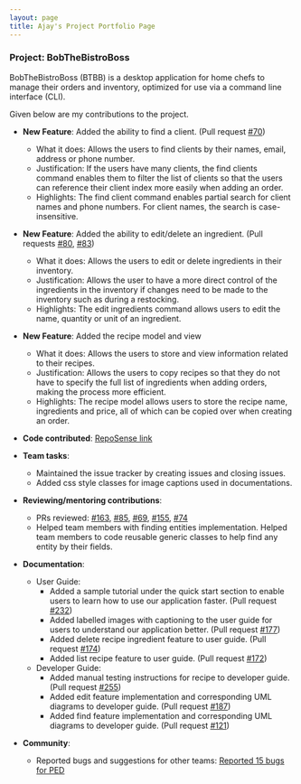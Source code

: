 ```yaml
---
layout: page
title: Ajay's Project Portfolio Page
---
```


### Project: BobTheBistroBoss

BobTheBistroBoss (BTBB) is a desktop application for home chefs to manage their orders and inventory,
optimized for use via a command line interface (CLI).

Given below are my contributions to the project.

* **New Feature**: Added the ability to find a client. (Pull request [#70](https://github.com/AY2122S1-CS2103T-W16-2/tp/pull/70))
    * What it does: Allows the users to find clients by their names, email, address or phone number.
    * Justification: If the users have many clients, the find clients command enables them to filter the list of
      clients so that the users can reference their client index more easily when adding an order.
    * Highlights: The find client command enables partial search for client names and phone numbers. For client names, the
      search is case-insensitive.

* **New Feature**: Added the ability to edit/delete an ingredient. (Pull requests [#80](https://github.com/AY2122S1-CS2103T-W16-2/tp/pull/80), [#83](https://github.com/AY2122S1-CS2103T-W16-2/tp/pull/83))
    * What it does: Allows the users to edit or delete ingredients in their inventory.
    * Justification: Allows the user to have a more direct control of the ingredients in the inventory if
      changes need to be made to the inventory such as during a restocking.
    * Highlights: The edit ingredients command allows users to edit the name, quantity or unit of an ingredient.

* **New Feature**: Added the recipe model and view
    * What it does: Allows the users to store and view information related to their recipes.
    * Justification: Allows the users to copy recipes so that they do not have to specify the full
      list of ingredients when adding orders, making the process more efficient.
    * Highlights: The recipe model allows users to store the recipe name, ingredients and price, all of which can be
      copied over when creating an order.

* **Code contributed**: [RepoSense link](https://nus-cs2103-ay2122s1.github.io/tp-dashboard/?search=&sort=totalCommits%20dsc&sortWithin=title&timeframe=commit&mergegroup=&groupSelect=groupByRepos&breakdown=true&checkedFileTypes=docs~functional-code~test-code~other&since=2021-09-17&tabOpen=true&tabType=authorship&tabAuthor=Manoharan-Ajay-Anand&tabRepo=AY2122S1-CS2103T-W16-2%2Ftp%5Bmaster%5D&authorshipIsMergeGroup=false&authorshipFileTypes=docs~functional-code~test-code~other&authorshipIsBinaryFileTypeChecked=false)

* **Team tasks**:
    * Maintained the issue tracker by creating issues and closing issues.
    * Added css style classes for image captions used in documentations.
* **Reviewing/mentoring contributions**:
    * PRs reviewed:
      [#163](https://github.com/AY2122S1-CS2103T-W16-2/tp/pull/163),
      [#85](https://github.com/AY2122S1-CS2103T-W16-2/tp/pull/85),
      [#69](https://github.com/AY2122S1-CS2103T-W16-2/tp/pull/69),
      [#155](https://github.com/AY2122S1-CS2103T-W16-2/tp/pull/155),
      [#74](https://github.com/AY2122S1-CS2103T-W16-2/tp/pull/74)
    * Helped team members with finding entities implementation. Helped team members to code reusable
      generic classes to help find any entity by their fields.

* **Documentation**:
    * User Guide:
      * Added a sample tutorial under the quick start section to enable users to learn how to use our application
        faster. (Pull request [#232](https://github.com/AY2122S1-CS2103T-W16-2/tp/pull/232))
      * Added labelled images with captioning to the user guide for users to understand our application better.
        (Pull request [#177](https://github.com/AY2122S1-CS2103T-W16-2/tp/pull/177))
      * Added delete recipe ingredient feature to user guide. (Pull request [#174](https://github.com/AY2122S1-CS2103T-W16-2/tp/pull/174))
      * Added list recipe feature to user guide. (Pull request [#172](https://github.com/AY2122S1-CS2103T-W16-2/tp/pull/172))
    * Developer Guide:
      * Added manual testing instructions for recipe to developer guide. (Pull request [#255](https://github.com/AY2122S1-CS2103T-W16-2/tp/pull/255))
      * Added edit feature implementation and corresponding UML diagrams to developer guide. (Pull request [#187](https://github.com/AY2122S1-CS2103T-W16-2/tp/pull/187))
      * Added find feature implementation and corresponding UML diagrams to developer guide. (Pull request [#121](https://github.com/AY2122S1-CS2103T-W16-2/tp/pull/121))

* **Community**:
    * Reported bugs and suggestions for other teams: [Reported 15 bugs for PED](https://github.com/Manoharan-Ajay-Anand/ped/issues)
